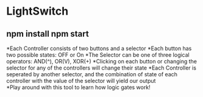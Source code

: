 # LightSwitch
## npm install npm start

*Each Controller consists of two buttons and a selector
*Each button has two possible states: OFF or On
*The Selector can be one of three logical operators: AND(^), OR(V), XOR(+)
*Clicking on each button or changing the selector for any of the controllers will change their state 
*Each Controller is seperated by another selector, and the combination of state of each controller with the value of the selector will yield our output               
*Play around with this tool to learn how logic gates work!
